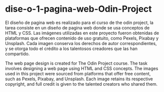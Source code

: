 # dise-o-1-pagina-web-Odin-Project
El diseño de pagina web es realizado para el curso de the odin project, la tarea consiste en un diseño de pagina web donde se usa conceptos de HTML y CSS.
Las imágenes utilizadas en este proyecto fueron obtenidas de plataformas que ofrecen contenido de uso gratuito, como Pexels, Pixabay y Unsplash. Cada imagen conserva los derechos de autor correspondientes, y se otorga todo el crédito a los talentosos creadores que las han compartido.

The web page design is created for The Odin Project course. The task involves designing a web page using HTML and CSS concepts.
The images used in this project were sourced from platforms that offer free content, such as Pexels, Pixabay, and Unsplash. Each image retains its respective copyright, and full credit is given to the talented creators who shared them.